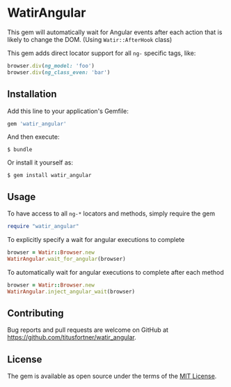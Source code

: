 # WatirAngular

This gem will automatically wait for Angular events after each action that is 
likely to change the DOM. (Using `Watir::AfterHook` class)

This gem adds direct locator support for all `ng-` specific tags, like:

```ruby
browser.div(ng_model: 'foo')
browser.div(ng_class_even: 'bar')
```

## Installation

Add this line to your application's Gemfile:

```ruby
gem 'watir_angular'
```

And then execute:

    $ bundle

Or install it yourself as:

    $ gem install watir_angular

## Usage

To have access to all `ng-*` locators and methods, simply require the gem 
```ruby
require "watir_angular"
```

To explicitly specify a wait for angular executions to complete
```ruby
browser = Watir::Browser.new
WatirAngular.wait_for_angular(browser)
```

To automatically wait for angular executions to complete after each method
```ruby
browser = Watir::Browser.new
WatirAngular.inject_angular_wait(browser)
```

## Contributing

Bug reports and pull requests are welcome on GitHub at https://github.com/titusfortner/watir_angular.

## License

The gem is available as open source under the terms of the [MIT License](http://opensource.org/licenses/MIT).
